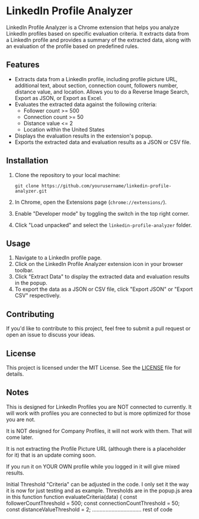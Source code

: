 # LinkedIn Profile Analyzer

LinkedIn Profile Analyzer is a Chrome extension that helps you analyze LinkedIn profiles based on specific evaluation criteria. It extracts data from a LinkedIn profile and provides a summary of the extracted data, along with an evaluation of the profile based on predefined rules.

## Features

- Extracts data from a LinkedIn profile, including profile picture URL, additional text, about section, connection count, followers number, distance value, and location. Allows you to do a Reverse Image Search, Export as JSON, or Export as Excel. 
- Evaluates the extracted data against the following criteria:
  - Follower count >= 500
  - Connection count >= 50
  - Distance value <= 2
  - Location within the United States
- Displays the evaluation results in the extension's popup.
- Exports the extracted data and evaluation results as a JSON or CSV file.

## Installation

1. Clone the repository to your local machine:
   ```
   git clone https://github.com/yourusername/linkedin-profile-analyzer.git
   ```

2. In Chrome, open the Extensions page (`chrome://extensions/`).
3. Enable "Developer mode" by toggling the switch in the top right corner.
4. Click "Load unpacked" and select the `linkedin-profile-analyzer` folder.

## Usage

1. Navigate to a LinkedIn profile page.
2. Click on the LinkedIn Profile Analyzer extension icon in your browser toolbar.
3. Click "Extract Data" to display the extracted data and evaluation results in the popup.
4. To export the data as a JSON or CSV file, click "Export JSON" or "Export CSV" respectively.

## Contributing

If you'd like to contribute to this project, feel free to submit a pull request or open an issue to discuss your ideas.

## License

This project is licensed under the MIT License. See the [LICENSE](LICENSE) file for details.

## Notes

This is designed for LinkedIn Profiles you are NOT connected to currently.  It will work with profiles you are connected to but is more optimized for those you are not.  

It is NOT designed for Company Profiles, it will not work with them.  That will come later.

It is not extracting the Profile Picture URL (although there is a placeholder for it) that is an update coming soon.

If you run it on YOUR OWN profile while you logged in it will give mixed results.

Initial Threshold "Criteria" can be adjusted in the code.  I only set it the way it is now for just testing and as example. 
Thresholds are in the popup.js area in this function
function evaluateCriteria(data) {
  const followerCountThreshold = 500;
  const connectionCountThreshold = 50;
  const distanceValueThreshold = 2;
................................. rest of code

